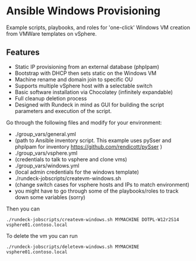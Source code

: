 # Ansible Windows Provisioning

Example scripts, playbooks, and roles for 'one-click' Windows VM creation from VMWare templates on vSphere. 

## Features
* Static IP provisioning from an external database (phpIpam)
* Bootstrap with DHCP then sets static on the Windows VM
* Machine rename and domain join to specific OU
* Supports multiple vSphere host with a selectable switch
* Basic software installation via Chocolatey (infinitely expandable)
* Full cleanup deletion process
* Designed with Rundeck in mind as GUI for building the script parameters and execution of the script. 

Go through the following files and modify for your environment:

* ./group_vars/general.yml 
 * (path to Ansible inventory script. This example uses pySser and phpIpam for inventory https://github.com/rendicott/pySser )
* ./group_vars/vsphere.yml 
 * (credentials to talk to vsphere and clone vms)
* ./group_vars/windows.yml 
 * (local admin credentials for the windows template)
* ./rundeck-jobscripts/createvm-windows.sh 
 * (change switch cases for vsphere hosts and IPs to match environment)
* you might have to go through some of the playbooks/roles to track down some variables (sorry)

Then you can 

    ./rundeck-jobscripts/createvm-windows.sh MYMACHINE DOTPL-W12r2S14 vsphere01.contoso.local

To delete the vm you can run

    ./rundeck-jobscripts/deletevm-windows.sh MYMACHINE vsphere01.contoso.local
